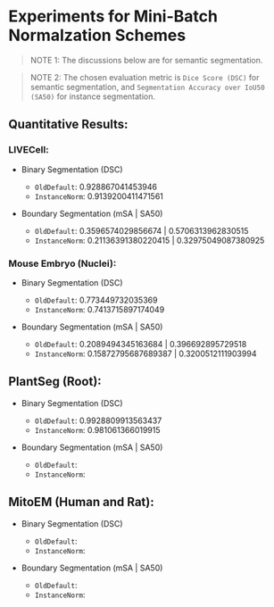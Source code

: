 # Experiments for Mini-Batch Normalzation Schemes

> NOTE 1: The discussions below are for semantic segmentation.

> NOTE 2: The chosen evaluation metric is `Dice Score (DSC)` for semantic segmentation,
and `Segmentation Accuracy over IoU50 (SA50)` for instance segmentation.

## Quantitative Results:

### LIVECell:
- Binary Segmentation (DSC)
    - `OldDefault`: 0.928867041453946
    - `InstanceNorm`: 0.9139200411471561

- Boundary Segmentation (mSA | SA50)
    - `OldDefault`: 0.3596574029856674 | 0.5706313962830515
    - `InstanceNorm`: 0.21136391380220415 | 0.32975049087380925


### Mouse Embryo (Nuclei):
- Binary Segmentation (DSC)
    - `OldDefault`: 0.773449732035369
    - `InstanceNorm`: 0.7413715897174049

- Boundary Segmentation (mSA | SA50)
    - `OldDefault`: 0.2089494345163684 | 0.396692895729518
    - `InstanceNorm`: 0.15872795687689387 | 0.3200512111903994


## PlantSeg (Root):
- Binary Segmentation (DSC)
    - `OldDefault`: 0.9928809913563437
    - `InstanceNorm`: 0.981061366019915

- Boundary Segmentation (mSA | SA50)
    - `OldDefault`: 
    - `InstanceNorm`: 


## MitoEM (Human and Rat):
- Binary Segmentation (DSC)
    - `OldDefault`: 
    - `InstanceNorm`: 

- Boundary Segmentation (mSA | SA50)
    - `OldDefault`: 
    - `InstanceNorm`: 